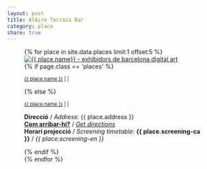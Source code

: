 ```yaml
---
layout: post
title: AlAire Terraza Bar
category: place
share: true
---
```


<figure class="text-center">
{% for place in site.data.places limit:1 offset:5 %}
	<a href="{{ place.url }}" title="{{ place.name }}"><img src="/public/img/{{ place.logo }}" alt="{{ place.name}} - exhibidors de barcelona digital art" title="{{ place.name }} - exhibidors de barcelona digital art"></a>
	<figcaption>
		{% if page.class == 'places' %}
		<p><small><a href="{{ place.url }}" title="{{ place.name }}">{{ place.name }}</a> <i class="fa fa-external-link"></i> | <a href="https://twitter.com/{{ place.twitter }}" title="@{{ place.twitter }}"><i class="fa fa-twitter"></i></a> | <a href="{{ place.facebook }}" title="{{ place.name }} a Facebook"><i class="fa fa-facebook"></i></a></small></p>
		{% else %}
		<p><small><a href="{{ place.url }}" title="{{ place.name }}">{{ place.name }}</a> <i class="fa fa-external-link"></i> | <a href="https://twitter.com/{{ place.twitter }}" title="@{{ place.twitter }}"><i class="fa fa-twitter"></i></a> | <a href="{{ place.facebook }}" title="{{ place.name }} a Facebook"><i class="fa fa-facebook"></i></a></small></p>
		<p class="text-left"><strong>Direcció</strong> / <em>Address</em>: {{ place.address }}<br/>
		<strong><a href="{{ place.getdirections }}">Com arribar-hi?</a></strong> / <em><a href="{{ place.getdirections }}">Get directions</a></em><br/>
		<strong>Horari projecció</strong> / <em>Screening timetable</em>: <strong>{{ place.screening-ca }}</strong> / <em>{{ place.screening-en }}</em>
		</small>
		</p>
		{% endif %}
	</figcaption>
{% endfor %}
</figure>
